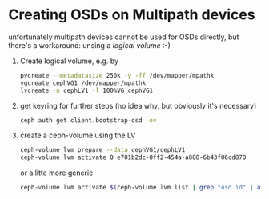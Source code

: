 # Creating OSDs on Multipath devices
unfortunately multipath devices cannot be used for OSDs directly, but there's a workaround: unsing a *logical volume* :-)

1) Create logical volume, e.g. by
   ```bash
   pvcreate --metadatasize 250k -y -ff /dev/mapper/mpathk
   vgcreate cephVG1 /dev/mapper/mpathk
   lvcreate -n cephLV1 -l 100%VG cephVG1
   ```
1) get keyring for further steps (no idea why, but obviously it's necessary)
   ```bash
   ceph auth get client.bootstrap-osd -ov
   ```
1) create a ceph-volume using the LV
   ```bash
   ceph-volume lvm prepare --data cephVG1/cephLV1
   ceph-volume lvm activate 0 e701b2dc-8ff2-454a-a808-6b43f06cd870
   ```
   or a litte more generic
   ```bash
   ceph-volume lvm activate $(ceph-volume lvm list | grep "osd id" | awk '{print $3}') $(ceph-volume lvm list | grep "osd fsid" | awk '{print $3}')
   ```
